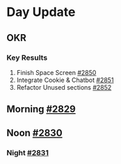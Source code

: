 # Day Update

## OKR

### Key Results

1. Finish Space Screen [#2850](https://github.com/sentrei/sentrei/issues/2850)
2. Integrate Cookie & Chatbot [#2851](https://github.com/sentrei/sentrei/issues/2851)
3. Refactor Unused sections [#2852](https://github.com/sentrei/sentrei/issues/2852)

## Morning [#2829](https://github.com/sentrei/sentrei/issues/2829)

## Noon [#2830](https://github.com/sentrei/sentrei/issues/2830)

### Night [#2831](https://github.com/sentrei/sentrei/issues/2831)
